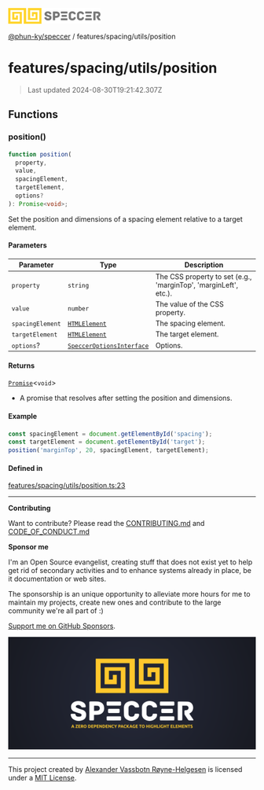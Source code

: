 <div>
  <img alt="SPECCER logo" src="https://raw.githubusercontent.com/phun-ky/speccer/main/public/logo-speccer-horizontal-colored-package.svg?raw=true" style="max-height:32px;" />
</div>

[@phun-ky/speccer](../../../README.md) / features/spacing/utils/position

# features/spacing/utils/position

> Last updated 2024-08-30T19:21:42.307Z

## Functions

### position()

```ts
function position(
  property,
  value,
  spacingElement,
  targetElement,
  options?
): Promise<void>;
```

Set the position and dimensions of a spacing element relative to a target element.

#### Parameters

| Parameter        | Type                                                                           | Description                                                      |
| ---------------- | ------------------------------------------------------------------------------ | ---------------------------------------------------------------- |
| `property`       | `string`                                                                       | The CSS property to set (e.g., 'marginTop', 'marginLeft', etc.). |
| `value`          | `number`                                                                       | The value of the CSS property.                                   |
| `spacingElement` | [`HTMLElement`](https://developer.mozilla.org/docs/Web/API/HTMLElement)        | The spacing element.                                             |
| `targetElement`  | [`HTMLElement`](https://developer.mozilla.org/docs/Web/API/HTMLElement)        | The target element.                                              |
| `options`?       | [`SpeccerOptionsInterface`](../../../types/speccer.md#specceroptionsinterface) | Options.                                                         |

#### Returns

[`Promise`](https://developer.mozilla.org/docs/Web/JavaScript/Reference/Global_Objects/Promise)\<`void`>

- A promise that resolves after setting the position and dimensions.

#### Example

```ts
const spacingElement = document.getElementById('spacing');
const targetElement = document.getElementById('target');
position('marginTop', 20, spacingElement, targetElement);
```

#### Defined in

[features/spacing/utils/position.ts:23](https://github.com/phun-ky/speccer/blob/main/src/features/spacing/utils/position.ts#L23)

---

**Contributing**

Want to contribute? Please read the [CONTRIBUTING.md](https://github.com/phun-ky/speccer/blob/main/CONTRIBUTING.md) and [CODE_OF_CONDUCT.md](https://github.com/phun-ky/speccer/blob/main/CODE_OF_CONDUCT.md)

**Sponsor me**

I'm an Open Source evangelist, creating stuff that does not exist yet to help get rid of secondary activities and to enhance systems already in place, be it documentation or web sites.

The sponsorship is an unique opportunity to alleviate more hours for me to maintain my projects, create new ones and contribute to the large community we're all part of :)

[Support me on GitHub Sponsors](https://github.com/sponsors/phun-ky).

![Speccer banner, with logo and slogan: A zero dependency package to highlight elements](https://github.com/phun-ky/speccer/blob/main/public/speccer-banner.png?raw=true)

---

This project created by [Alexander Vassbotn Røyne-Helgesen](http://phun-ky.net) is licensed under a [MIT License](https://choosealicense.com/licenses/mit/).
